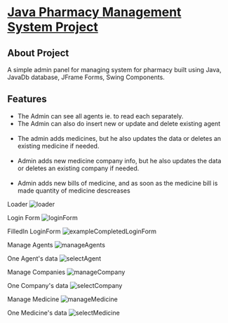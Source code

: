 <p align="left">
    <h1><u>Java Pharmacy Management System Project</u></h1>
</p>

## About Project

A simple admin panel for managing system for pharmacy built using Java, JavaDb database, JFrame Forms, Swing Components.

## Features
<ul>
    <li>The Admin can see all agents ie. to read each separately. </li>
    <li>The Admin can also do insert new or update and delete existing agent </li>
<br>
    <li>The admin adds medicines, but he also updates the data or deletes an existing medicine if needed. </li>
<br>
    <li>Admin adds new medicine company info, but he also updates the data or deletes an existing company if needed.</li>
    <br>
    <li>Admin adds new bills of medicine, and as soon as the medicine bill is made quantity of medicine descreases</li>
</ul>

Loader
![loader](https://user-images.githubusercontent.com/72461048/120349020-05387580-c2fe-11eb-9a16-9600ff06b480.png)



Login Form
![loginForm](https://user-images.githubusercontent.com/72461048/120349130-226d4400-c2fe-11eb-847a-03a00fce5733.png)

FilledIn LoginForm
![exampleCompletedLoginForm](https://user-images.githubusercontent.com/72461048/120349221-3618aa80-c2fe-11eb-9c84-ba229a786f99.png)

Manage Agents
![manageAgents](https://user-images.githubusercontent.com/72461048/120349406-63655880-c2fe-11eb-8030-7f6b3ba1e112.png)

One Agent's data
![selectAgent](https://user-images.githubusercontent.com/72461048/120349621-8b54bc00-c2fe-11eb-9b0d-dfe4ac21e493.png)

Manage Companies
![manageCompany](https://user-images.githubusercontent.com/72461048/120349754-aaebe480-c2fe-11eb-9d35-27398b5e9a16.png)


One Company's data
![selectCompany](https://user-images.githubusercontent.com/72461048/120349819-b7703d00-c2fe-11eb-84c2-57adeb741040.png)


Manage Medicine
![manageMedicine](https://user-images.githubusercontent.com/72461048/120349875-c2c36880-c2fe-11eb-9aee-2a2a6c420316.png)

One Medicine's data
![selectMedicine](https://user-images.githubusercontent.com/72461048/120349932-d1118480-c2fe-11eb-9adc-6c64fea26c61.png)

